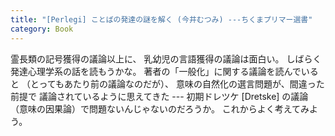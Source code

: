 ```yaml
---
title: "[Perlegi] ことばの発達の謎を解く (今井むつみ) ---ちくまプリマー選書"
category: Book
---
```


 霊長類の記号獲得の議論以上に、
乳幼児の言語獲得の議論は面白い。
しばらく発達心理学系の話を読もうかな。
著者の「一般化」に関する議論を読んでいると
（とってもあたり前の議論なのだが）、
意味の自然化の選言問題が、間違った前提で
議論されているように思えてきた ---
初期ドレツケ [Dretske] の議論（意味の因果論）で問題ないんじゃないのだろうか。
これからよく考えてみよう。

